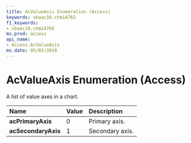 ```yaml
---
title: AcValueAxis Enumeration (Access)
keywords: vbaac10.chm14765
f1_keywords:
- vbaac10.chm14765
ms.prod: access
api_name:
- Access.AcValueAxis
ms.date: 05/02/2018
---
```



# AcValueAxis Enumeration (Access)

A list of value axes in a chart.


|**Name**|**Value**|**Description**|
|:-----|:-----|:-----|
|**acPrimaryAxis**|0|Primary axis.|
|**acSecondaryAxis**|1|Secondary axis.|